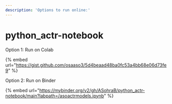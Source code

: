 ```yaml
---
description: 'Options to run online:'
---
```


# python\_actr-notebook

Option 1: Run on Colab

{% embed url="https://gist.github.com/osaaso3/5d4beaad48ba0fc53a4bb68e06d73fe9" %}

Option 2: Run on Binder

{% embed url="https://mybinder.org/v2/gh/ASohraB/python_actr-notebook/main?labpath=/asoactrmodels.ipynb" %}
